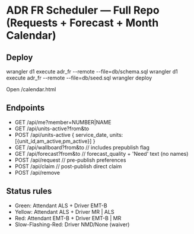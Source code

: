 # ADR FR Scheduler — Full Repo (Requests + Forecast + Month Calendar)

## Deploy
wrangler d1 execute adr_fr --remote --file=db/schema.sql
wrangler d1 execute adr_fr --remote --file=db/seed.sql
wrangler deploy

Open /calendar.html

## Endpoints
- GET /api/me?member=NUMBER|NAME
- GET /api/units-active?from&to
- POST /api/units-active  { service_date, units:[{unit_id,am_active,pm_active}] }
- GET /api/wallboard?from&to          // includes prepublish flag
- GET /api/forecast?from&to           // forecast_quality + 'Need' text (no names)
- POST /api/request                   // pre-publish preferences
- POST /api/claim                     // post-publish direct claim
- POST /api/remove

## Status rules
- Green: Attendant ALS + Driver EMT-B
- Yellow: Attendant ALS + Driver MR | ALS
- Red: Attendant EMT-B + Driver EMT-B | MR
- Slow-Flashing-Red: Driver NMD/None (waiver)
